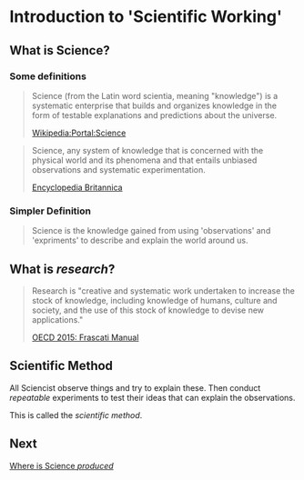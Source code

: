# Introduction to 'Scientific Working'

## What is Science?

### Some definitions

> Science (from the Latin word scientia, meaning "knowledge") is a systematic
> enterprise that builds and organizes knowledge in the form of testable
> explanations and predictions about the universe.
>
> [Wikipedia:Portal:Science](https://en.wikipedia.org/wiki/Portal:Science)

> Science, any system of knowledge that is concerned with the physical world 
> and its phenomena and that entails unbiased observations and systematic 
> experimentation.
> 
> [Encyclopedia Britannica](https://www.britannica.com/science/science)

### Simpler Definition
  
> Science is the knowledge gained from using 'observations' and 'expriments' to
> describe and explain the world around us.

## What is _research_?

> Research is "creative and systematic work undertaken to increase the stock of
> knowledge, including knowledge of humans, culture and society, and the use of
> this stock of knowledge to devise new applications."
>
> [OECD 2015: Frascati Manual](https://doi.org/10.1787%2F9789264239012-en)

## Scientific Method

All Sciencist observe things and try to explain these.
Then conduct _repeatable_ experiments to test their ideas that can explain the
observations.

This is called the _scientific method_.

## Next
[Where is Science _produced_](L02_Where-is-science-produced.md)
